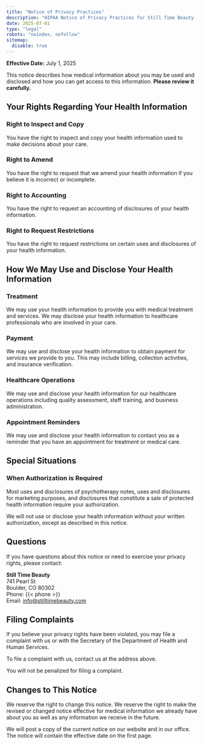 ```yaml
---
title: "Notice of Privacy Practices"
description: "HIPAA Notice of Privacy Practices for Still Time Beauty - Boulder Medical Aesthetics Practice. Patient privacy protection information."
date: 2025-07-01
type: "legal"
robots: "noindex, nofollow"
sitemap:
  disable: true
---
```


**Effective Date:** July 1, 2025

This notice describes how medical information about you may be used and disclosed and how you can get access to this information. **Please review it carefully.**

## Your Rights Regarding Your Health Information

### Right to Inspect and Copy

You have the right to inspect and copy your health information used to make decisions about your care.

### Right to Amend

You have the right to request that we amend your health information if you believe it is incorrect or incomplete.

### Right to Accounting

You have the right to request an accounting of disclosures of your health information.

### Right to Request Restrictions

You have the right to request restrictions on certain uses and disclosures of your health information.

## How We May Use and Disclose Your Health Information

### Treatment

We may use your health information to provide you with medical treatment and services. We may disclose your health information to healthcare professionals who are involved in your care.

### Payment  

We may use and disclose your health information to obtain payment for services we provide to you. This may include billing, collection activities, and insurance verification.

### Healthcare Operations

We may use and disclose your health information for our healthcare operations including quality assessment, staff training, and business administration.

### Appointment Reminders

We may use and disclose your health information to contact you as a reminder that you have an appointment for treatment or medical care.

## Special Situations

### When Authorization is Required

Most uses and disclosures of psychotherapy notes, uses and disclosures for marketing purposes, and disclosures that constitute a sale of protected health information require your authorization.

We will not use or disclose your health information without your written authorization, except as described in this notice.

## Questions

If you have questions about this notice or need to exercise your privacy rights, please contact:

**Still Time Beauty**  
741 Pearl St  
Boulder, CO 80302  
Phone: {{< phone >}}  
Email: info@stilltimebeauty.com

## Filing Complaints

If you believe your privacy rights have been violated, you may file a complaint with us or with the Secretary of the Department of Health and Human Services.

To file a complaint with us, contact us at the address above.

You will not be penalized for filing a complaint.

## Changes to This Notice

We reserve the right to change this notice. We reserve the right to make the revised or changed notice effective for medical information we already have about you as well as any information we receive in the future.

We will post a copy of the current notice on our website and in our office. The notice will contain the effective date on the first page.